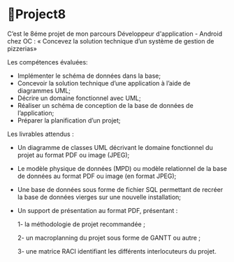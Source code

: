 # 🌱Project8
C’est le 8éme projet de mon parcours Développeur d'application - Android chez OC : « Concevez la solution technique d’un système de gestion de pizzerias»

Les compétences évaluées:

- Implémenter le schéma de données dans la base;
- Concevoir la solution technique d’une application à l’aide de diagrammes UML;
- Décrire un domaine fonctionnel avec UML;
- Réaliser un schéma de conception de la base de données de l’application;
- Préparer la planification d’un projet;

Les livrables attendus :
  - Un diagramme de classes UML décrivant le domaine fonctionnel du projet au format PDF ou image (JPEG);
  - Le modèle physique de données (MPD) ou modèle relationnel de la base de données au format PDF ou image (en format JPEG);
  - Une base de données sous forme de fichier SQL permettant de recréer la base de données vierges sur une nouvelle installation;
  -  Un support de présentation au format PDF, présentant :
  
       1- la méthodologie de projet recommandée ;
       
       2- un macroplanning du projet sous forme de GANTT ou autre ;
       
       3- une matrice RACI identifiant les différents interlocuteurs du projet.

